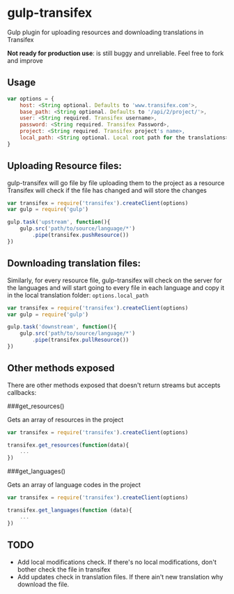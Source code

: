 gulp-transifex
==============

Gulp plugin for uploading resources and downloading translations in Transifex

**Not ready for production use**: is still buggy and unreliable. Feel free to fork and improve

Usage
------

```javascript
var options = {
    host: <String optional. Defaults to 'www.transifex.com'>,
    base_path: <String optional. Defaults to '/api/2/project/'>,
    user: <String required. Transifex username>,
    password: <String required. Transifex Password>,
    project: <String required. Transifex project's name>,
    local_path: <String optional. Local root path for the translations>
}
```

Uploading Resource files:
-------------------------
gulp-transifex will go file by file uploading them to the project as a resource
Transifex will check if the file has changed and will store the changes

```javascript
var transifex = require('transifex').createClient(options)
var gulp = require('gulp')

gulp.task('upstream', function(){
    gulp.src('path/to/source/language/*')
        .pipe(transifex.pushResource())
})
```

Downloading translation files:
------------------------------
Similarly, for every resource file, gulp-transifex will check on the server for the languages and will start going to every file in each language and copy it in the local translation folder: `options.local_path`

```javascript
var transifex = require('transifex').createClient(options)
var gulp = require('gulp')

gulp.task('downstream', function(){
    gulp.src('path/to/source/language/*')
        .pipe(transifex.pullResource())
})
```

Other methods exposed
---------------------

There are other methods exposed that doesn't return streams but accepts callbacks:

###get_resources()

Gets an array of resources in the project

```javascript
var transifex = require('transifex').createClient(options)

transifex.get_resources(function(data){
    ...
})
```

###get_languages()

Gets an array of language codes in the project

```javascript
var transifex = require('transifex').createClient(options)

transifex.get_languages(function (data){
    ...
})
```

TODO
----

* Add local modifications check. If there's no local modifications, don't bother check the file in transifex
* Add updates check in translation files. If there ain't new translation why download the file.
